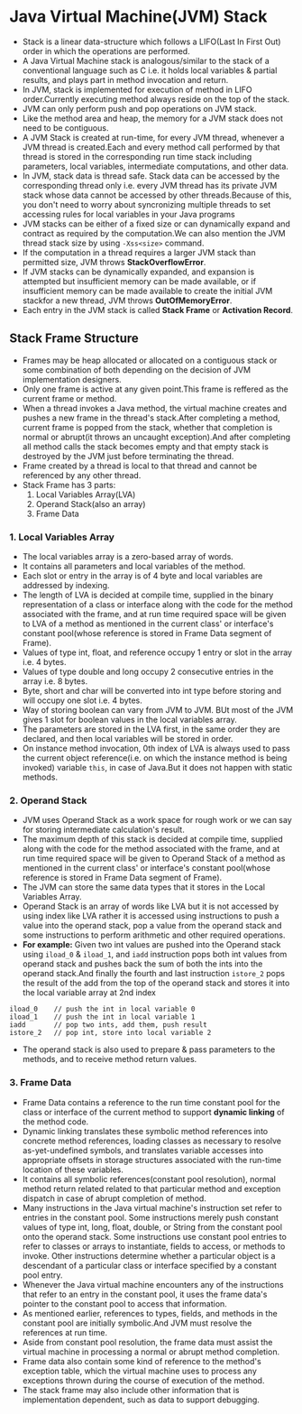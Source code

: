 # Java Virtual Machine(JVM) Stack

* Stack is a linear data-structure which follows a LIFO(Last In First Out) order in which the operations are performed.
* A Java Virtual Machine stack is analogous/similar to the stack of a conventional language such as C i.e. it holds local variables & partial results, and plays part in method invocation and return.
* In JVM, stack is implemented for execution of method in LIFO order.Currently executing method always reside on the top of the stack.
* JVM can only perform push and pop operations on JVM stack.
* Like the method area and heap, the memory for a JVM stack does not need to be contiguous.
* A JVM Stack is created at run-time, for every JVM thread, whenever a JVM thread is created.Each and every method call performed by that thread is stored in the corresponding run time stack including parameters, local variables, intermediate computations, and other data.
* In JVM, stack data is thread safe. Stack data can be accessed by the corresponding thread only i.e. every JVM thread has its private JVM stack whose data cannot be accessed by other threads.Because of this, you don't need to worry about syncronizing multiple threads to set accessing rules for local variables in your Java programs
* JVM stacks can be either of a fixed size or can dynamically expand and contract as required by the computation.We can also mention the JVM thread stack size by using `-Xss<size>` command.
* If the computation in a thread requires a larger JVM stack than permitted size, JVM throws __StackOverflowError__.
* If JVM stacks can be dynamically expanded, and expansion is attempted but insufficient memory can be made available, or if insufficient memory can be made available to create the initial JVM stackfor a new thread, JVM throws __OutOfMemoryError__.
* Each entry in the JVM stack is called __Stack Frame__ or __Activation Record__.
## Stack Frame Structure
* Frames may be heap allocated or allocated on a contiguous stack or some combination of both depending on the decision of JVM implementation designers.
* Only one frame is active at any given point.This frame is reffered as the current frame or method.
* When a thread invokes a Java method, the virtual machine creates and pushes a new frame in the  thread's stack.After completing a method, current frame is popped from the stack, whether that completion is normal or abrupt(it throws an uncaught exception).And after completing all method calls the stack becomes empty and that empty stack is destroyed by the JVM just before terminating the thread.
* Frame created by a thread is local to that thread and cannot be referenced by any other thread.
* Stack Frame has 3 parts: 
  1. Local Variables Array(LVA)
  2. Operand Stack(also an array)
  3. Frame Data<br>

### 1. Local Variables Array
* The local variables array is a zero-based array of words.
* It contains all parameters and local variables of the method.
* Each slot or entry in the array is of 4 byte and local variables are addressed by indexing.
* The length of LVA is decided at compile time, supplied in the binary representation of a class or interface along with the code for the method associated with the frame, and at run time required space will be given to LVA of a method as mentioned in the current class' or interface's constant pool(whose reference is stored in Frame Data segment of Frame).
* Values of type int, float, and reference occupy 1 entry or slot in the array i.e. 4 bytes.
* Values of type double and long occupy 2 consecutive entries in the array i.e. 8 bytes.
* Byte, short and char will be converted into int type before storing and will occupy one slot i.e. 4 bytes.
* Way of storing boolean can vary from JVM to JVM. BUt most of the JVM gives 1 slot for boolean values in the local variables array.
* The parameters are stored in the LVA first, in the same order they are declared, and then local variables will be stored in order.
* On instance method invocation, 0th index of LVA is always used to pass the current object reference(i.e. on which the instance method is being invoked) variable `this`, in case of Java.But it does not happen with static methods.

### 2. Operand Stack
* JVM uses Operand Stack as a work space for rough work or we can say for storing intermediate calculation's result.
* The maximum depth of this stack is decided at compile time, supplied along with the code for the method associated with the frame, and at run time required space will be given to Operand Stack of a method as mentioned in the current class' or interface's constant pool(whose reference is stored in Frame Data segment of Frame).
* The JVM can store the same data types that it stores in the Local Variables Array.
* Operand Stack is an array of words like LVA but it is not accessed by using index like LVA rather it is accessed using instructions to push a value into the operand stack, pop a value from the operand stack and some instructions to perform arithmetic and other required operations.
* __For example:__ Given two int values are pushed into the Operand stack using `iload_0` & `iload_1`, and `iadd` instruction pops both int values from operand stack and pushes back the sum of both the ints into the operand stack.And finally the fourth and last instruction `istore_2` pops the result of the add from the top of the operand stack and stores it into the local variable array at 2nd index
````
iload_0    // push the int in local variable 0
iload_1    // push the int in local variable 1
iadd       // pop two ints, add them, push result
istore_2   // pop int, store into local variable 2
````
* The operand stack is also used to prepare & pass parameters to the methods, and to receive method return values.

### 3. Frame Data
* Frame Data contains a reference to the run time constant pool for the class or interface of the current method to support __dynamic linking__ of the method code.
* Dynamic linking translates these symbolic method references into concrete method references, loading classes as necessary to resolve as-yet-undefined symbols, and translates variable accesses into appropriate offsets in storage structures associated with the run-time location of these variables.
* It contains all symbolic references(constant pool resolution), normal method return related related to that particular method and exception dispatch in case of abrupt completion of method.
* Many instructions in the Java virtual machine's instruction set refer to entries in the constant pool. Some instructions merely push constant values of type int, long, float, double, or String from the constant pool onto the operand stack. Some instructions use constant pool entries to refer to classes or arrays to instantiate, fields to access, or methods to invoke. Other instructions determine whether a particular object is a descendant of a particular class or interface specified by a constant pool entry.
* Whenever the Java virtual machine encounters any of the instructions that refer to an entry in the constant pool, it uses the frame data's pointer to the constant pool to access that information.
* As mentioned earlier, references to types, fields, and methods in the constant pool are initially symbolic.And JVM must resolve the references at run time.
* Aside from constant pool resolution, the frame data must assist the virtual machine in processing a normal or abrupt method completion.
* Frame data also contain some kind of reference to the method's exception table, which the virtual machine uses to process any exceptions thrown during the course of execution of the method.
* The stack frame may also include other information that is implementation dependent, such as data to support debugging.







